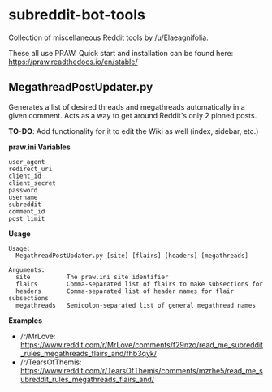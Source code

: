# subreddit-bot-tools
Collection of miscellaneous Reddit tools by /u/Elaeagnifolia.

These all use PRAW. Quick start and installation can be found here: https://praw.readthedocs.io/en/stable/

## MegathreadPostUpdater.py
Generates a list of desired threads and megathreads automatically in a given comment. Acts as a way to get around Reddit's only 2 pinned posts.

**TO-DO**: Add functionality for it to edit the Wiki as well (index, sidebar, etc.)

**praw.ini Variables**
```
user_agent
redirect_uri
client_id
client_secret
password
username
subreddit
comment_id
post_limit
```

**Usage**
```
Usage:
  MegathreadPostUpdater.py [site] [flairs] [headers] [megathreads]

Arguments:
  site          The praw.ini site identifier
  flairs        Comma-separated list of flairs to make subsections for
  headers       Comma-separated list of header names for flair subsections
  megathreads   Semicolon-separated list of general megathread names
```

**Examples**
* /r/MrLove: https://www.reddit.com/r/MrLove/comments/f29nzo/read_me_subreddit_rules_megathreads_flairs_and/fhb3qyk/
* /r/TearsOfThemis: https://www.reddit.com/r/TearsOfThemis/comments/mzrhe5/read_me_subreddit_rules_megathreads_flairs_and/
